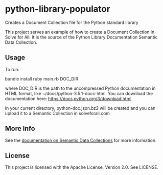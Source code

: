 # python-library-populator

Creates a Document Collection file for the Python standard library

This project serves an example of how to create a Document Collection in Solve for All.
It is the source of the Python Library Documentation Semantic Data Collection.

## Usage

To run:
 
  bundle install
  ruby main.rb DOC_DIR

where DOC_DIR is the path to the uncompressed Python documentation in HTML format, like ~/docs/python-3.5.1-docs-html.
You can download the documentation here: https://docs.python.org/3/download.html

In your current directory, python-doc.json.bz2 will be created and you can upload it to a Semantic Collection in solveforall.com

## More Info

See the [documentation on Semantic Data Collections](https://solveforall.com/docs/developer/semantic_data_collection) 
for more information.

##  License

This project is licensed with the Apache License, Version 2.0. See LICENSE.

